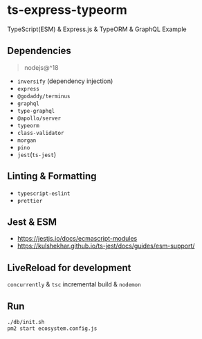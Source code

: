 # ts-express-typeorm

TypeScript(ESM) & Express.js & TypeORM & GraphQL Example

## Dependencies

> nodejs@^18

- `inversify` (dependency injection)
- `express`
- `@godaddy/terminus`
- `graphql`
- `type-graphql`
- `@apollo/server`
- `typeorm`
- `class-validator`
- `morgan`
- `pino`
- `jest`(`ts-jest`)

## Linting & Formatting

- `typescript-eslint`
- `prettier`

## Jest & ESM

- <https://jestjs.io/docs/ecmascript-modules>
- <https://kulshekhar.github.io/ts-jest/docs/guides/esm-support/>

## LiveReload for development

`concurrently` & `tsc` incremental build & `nodemon`

## Run

```sh
./db/init.sh
pm2 start ecosystem.config.js
```
